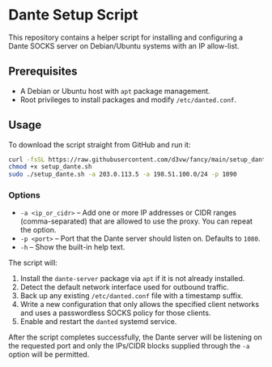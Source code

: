 # Dante Setup Script

This repository contains a helper script for installing and configuring a Dante SOCKS server on Debian/Ubuntu systems with an IP allow-list.

## Prerequisites

- A Debian or Ubuntu host with `apt` package management.
- Root privileges to install packages and modify `/etc/danted.conf`.

## Usage

To download the script straight from GitHub and run it:

```bash
curl -fsSL https://raw.githubusercontent.com/d3vw/fancy/main/setup_dante.sh -o setup_dante.sh
chmod +x setup_dante.sh
sudo ./setup_dante.sh -a 203.0.113.5 -a 198.51.100.0/24 -p 1090
```

### Options


- `-a <ip_or_cidr>` – Add one or more IP addresses or CIDR ranges (comma-separated) that are allowed to use the proxy. You can repeat the option.
- `-p <port>` – Port that the Dante server should listen on. Defaults to `1080`.
- `-h` – Show the built-in help text.

The script will:

1. Install the `dante-server` package via `apt` if it is not already installed.
2. Detect the default network interface used for outbound traffic.
3. Back up any existing `/etc/danted.conf` file with a timestamp suffix.
4. Write a new configuration that only allows the specified client networks and uses a passwordless SOCKS policy for those
   clients.
5. Enable and restart the `danted` systemd service.

After the script completes successfully, the Dante server will be listening on the requested port and only the IPs/CIDR blocks supplied through the `-a` option will be permitted.
